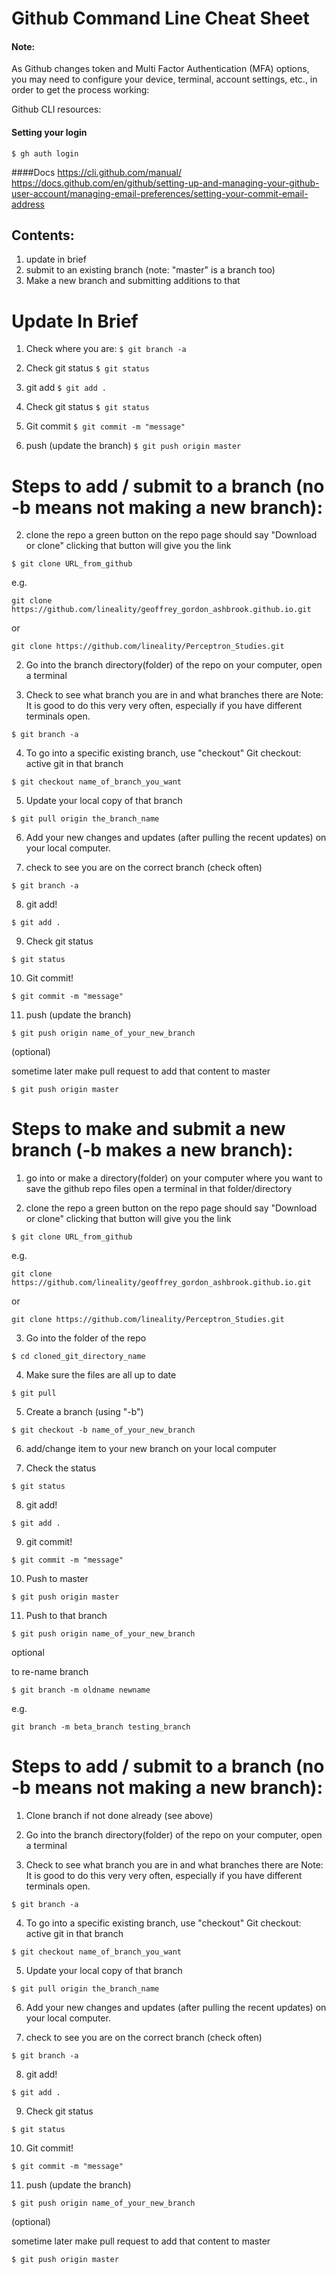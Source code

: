 # Github Command Line Cheat Sheet

#### Note: 
As Github changes token and Multi Factor Authentication (MFA) options, you may need to configure your device, terminal, account settings, etc., in order to get the process working:

Github CLI resources: 
#### Setting your login
```
$ gh auth login
````
####Docs
https://cli.github.com/manual/ 
https://docs.github.com/en/github/setting-up-and-managing-your-github-user-account/managing-email-preferences/setting-your-commit-email-address 


## Contents:
1. update in brief
2. submit to an existing branch (note: "master" is a branch too)
3. Make a new branch and submitting additions to that

# Update In Brief

1. Check where you are:
```$ git branch -a```

2. Check git status
```$ git status```

3. git add
```$ git add .```

4. Check git status
```$ git status```

5. Git commit
```$ git commit -m "message"```

6. push (update the branch)
```$ git push origin master```




# Steps to add / submit to a branch (no -b means not making a new branch):

2. clone the repo
a green button on the repo page should say "Download or clone"
clicking that button will give you the link 

```$ git clone URL_from_github```

e.g.

```git clone https://github.com/lineality/geoffrey_gordon_ashbrook.github.io.git```

or

```git clone https://github.com/lineality/Perceptron_Studies.git```


2. Go into the branch directory(folder) of the repo on your computer, open a terminal

3. Check to see what branch you are in and what branches there are
Note: It is good to do this very very often, especially if you have different terminals open.

```$ git branch -a```

4. To go into a specific existing branch, use "checkout"
Git checkout: active git in that branch

```$ git checkout name_of_branch_you_want```

5. Update your local copy of that branch

```$ git pull origin the_branch_name```

6. Add your new changes and updates (after pulling the recent updates) on your local computer.
	
7. check to see you are on the correct branch (check often)

```$ git branch -a```

8. git add!

```$ git add .```

9. Check git status

```$ git status```

10. Git commit!

```$ git commit -m "message"```

11. push (update the branch)

```$ git push origin name_of_your_new_branch```

(optional) 

sometime later make pull request to add that content to master

```$ git push origin master```




# Steps to make and submit a new branch (-b makes a new branch):

1. go into or make a directory(folder) on your computer 
where you want to save the github repo files
open a terminal in that folder/directory

2. clone the repo
a green button on the repo page should say "Download or clone"
clicking that button will give you the link 

```$ git clone URL_from_github```

e.g.

```git clone https://github.com/lineality/geoffrey_gordon_ashbrook.github.io.git```

or

```git clone https://github.com/lineality/Perceptron_Studies.git```


3. Go into the folder of the repo

```$ cd cloned_git_directory_name```

4. Make sure the files are all up to date

```$ git pull```

5. Create a branch (using "-b")

```$ git checkout -b name_of_your_new_branch```

6. add/change item to your new branch on your local computer

7. Check the status

```$ git status```

8. git add!

```$ git add .```

9. git commit!

```$ git commit -m "message"```

10. Push to master

```$ git push origin master```

11. Push to that branch

```$ git push origin name_of_your_new_branch```

optional

to re-name branch

```$ git branch -m oldname newname```

e.g.

```git branch -m beta_branch testing_branch```





# Steps to add / submit to a branch (no -b means not making a new branch):

1. Clone branch if not done already (see above)

2. Go into the branch directory(folder) of the repo on your computer, open a terminal

3. Check to see what branch you are in and what branches there are
Note: It is good to do this very very often, especially if you have different terminals open.

```$ git branch -a```

4. To go into a specific existing branch, use "checkout"
Git checkout: active git in that branch

```$ git checkout name_of_branch_you_want```

5. Update your local copy of that branch

```$ git pull origin the_branch_name```

6. Add your new changes and updates (after pulling the recent updates) on your local computer.
	
7. check to see you are on the correct branch (check often)

```$ git branch -a```

8. git add!

```$ git add .```

9. Check git status

```$ git status```

10. Git commit!

```$ git commit -m "message"```

11. push (update the branch)

```$ git push origin name_of_your_new_branch```

(optional) 

sometime later make pull request to add that content to master

```$ git push origin master```




